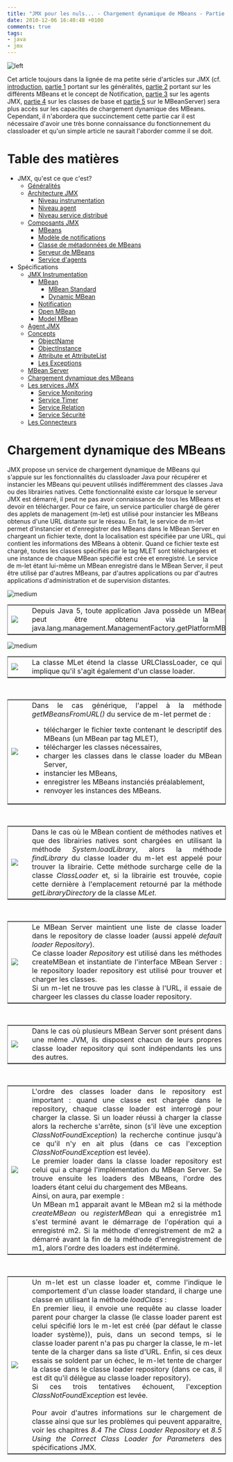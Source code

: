 ```yaml
---
title: "JMX pour les nuls... - Chargement dynamique de MBeans - Partie 6"
date: 2010-12-06 16:40:48 +0100
comments: true
tags: 
- java
- jmx
---
```


![left](http://1.bp.blogspot.com/_XLL8sJPQ97g/TMdPuTpRY8I/AAAAAAAAALQ/R_w0PiLpvwo/s200/jmx-cover.png)

Cet article toujours dans la lignée de ma petite série d'articles sur JMX (cf. [introduction](/2010/10/jmx-pour-les-nuls-introduction.html), [partie 1](/2010/10/jmx-pour-les-nuls-les-concepts-partie-1.html) portant sur les généralités, [partie 2](/2010/11/jmx-pour-les-nuls-les-differents-mbeans.html) portant sur les différents MBeans et le concept de Notification, [partie 3](/2010/11/jmx-pour-les-nuls-les-agents-jmx-partie.html) sur les agents JMX, [partie 4](/2010/11/jmx-pour-les-nuls-les-classes-de-base.html) sur les classes de base et [partie 5](/2010/11/jmx-pour-les-nuls-le-mbean-server.html) sur le MBeanServer) sera plus accès sur les capacités de chargement dynamique des MBeans. Cependant, il n'abordera que succinctement cette partie car il est nécessaire  d'avoir une très bonne connaissance du fonctionnement du classloader et qu'un simple article ne saurait l'aborder comme il se doit.

<!-- more -->

# Table des matières

* JMX, qu'est ce que c'est?
	* [Généralités](/2010/10/jmx-pour-les-nuls-les-concepts-partie-1.html#generalite)
	* [Architecture JMX](/2010/10/jmx-pour-les-nuls-les-concepts-partie-1.html#architecture)
		* [Niveau instrumentation](/2010/10/jmx-pour-les-nuls-les-concepts-partie-1.html#instrumentation)
		* [Niveau agent](/2010/10/jmx-pour-les-nuls-les-concepts-partie-1.html#agent)
		* [Niveau service distribué](/2010/10/jmx-pour-les-nuls-les-concepts-partie-1.html#distribue)
	* [Composants JMX](/2010/10/jmx-pour-les-nuls-les-concepts-partie-1.html#composant)
		* [MBeans](/2010/10/jmx-pour-les-nuls-les-concepts-partie-1.html#mbean)
		* [Modèle de notifications](/2010/10/jmx-pour-les-nuls-les-concepts-partie-1.html#notification)
		* [Classe de métadonnées de MBeans](/2010/10/jmx-pour-les-nuls-les-concepts-partie-1.html#metadonnee)
		* [Serveur de MBeans](/2010/10/jmx-pour-les-nuls-les-concepts-partie-1.html#serveur)
		* [Service d'agents](/2010/10/jmx-pour-les-nuls-les-concepts-partie-1.html#service)
* Spécifications
	* [JMX Instrumentation](/2010/11/jmx-pour-les-nuls-les-differents-mbeans.html)
		* [MBean](/2010/11/jmx-pour-les-nuls-les-differents-mbeans.html#mbean)
			* [MBean Standard](/2010/11/jmx-pour-les-nuls-les-differents-mbeans.html#mbean_standard)
			* [Dynamic MBean](/2010/11/jmx-pour-les-nuls-les-differents-mbeans.html#mbean_dynamic)
		* [Notification](/2010/11/jmx-pour-les-nuls-les-differents-mbeans.html#notification)
		* [Open MBean](/2010/11/jmx-pour-les-nuls-les-differents-mbeans.html#mbean_open)
		* [Model MBean](/2010/11/jmx-pour-les-nuls-les-differents-mbeans.html#mbean_model)
	* [Agent JMX](/2010/11/jmx-pour-les-nuls-les-agents-jmx-partie.html#agent)
	* [Concepts](/2010/11/jmx-pour-les-nuls-les-classes-de-base.html)
		* [ObjectName](/2010/11/jmx-pour-les-nuls-les-classes-de-base.html#objectName)
		* [ObjectInstance](/2010/11/jmx-pour-les-nuls-les-classes-de-base.html#objectInstance)
		* [Attribute et AttributeList](/2010/11/jmx-pour-les-nuls-les-classes-de-base.html#attribute)
		* [Les Exceptions](/2010/11/jmx-pour-les-nuls-les-classes-de-base.html#exception)
	* [MBean Server](/2010/11/jmx-pour-les-nuls-le-mbean-server.html#mbean_server)
	* [Chargement dynamique des MBeans](/2010/12/jmx-pour-les-nuls-chargement-dynamique.html#mbean_dynamic)
	* [Les services JMX](/2010/12/jmx-pour-les-nuls-les-services-jmx.html)
		* [Service Monitoring](/2010/12/jmx-pour-les-nuls-les-services-jmx.html#monitoring)
		* [Service Timer](/2010/12/jmx-pour-les-nuls-les-services-jmx.html#timer)
		* [Service Relation](/2010/12/jmx-pour-les-nuls-les-services-jmx.html#relation)
		* [Service Sécurité](/2010/12/jmx-pour-les-nuls-les-services-jmx.html#securite)
	* [Les Connecteurs](/2010/12/jmx-pour-les-nuls-les-connecteurs.html#connector)


<a name="mbean_dynamic"></a>
# Chargement dynamique des MBeans

JMX propose un service de chargement dynamique de MBeans qui s'appuie sur les fonctionnalités du classloader Java pour récupérer et instancier les MBeans qui peuvent utilisés indifféremment des classes Java ou des librairies natives. Cette fonctionnalité existe car lorsque le serveur JMX est démarré, il peut ne pas avoir connaissance de tous les MBeans et devoir en télécharger. Pour ce faire, un service particulier chargé de gérer des applets de management (m-let) est utilisé pour instancier les MBeans obtenus d'une URL distante sur le réseau. En fait, le service de m-let permet d'instancier et d'enregistrer des MBeans dans le MBean Server en chargeant un fichier texte, dont la localisation est spécifiée par une URL, qui contient les informations des MBeans à obtenir. Quand ce fichier texte est chargé, toutes les classes spécifiés par le tag MLET sont téléchargées et une instance de chaque MBean spécifié est crée et enregistré. Le service de m-let étant lui-même un MBean enregistré dans le MBean Server, il peut être utilisé par d'autres MBeans, par d'autres applications ou par d'autres applications d'administration et de supervision distantes.

![medium](http://1.bp.blogspot.com/_XLL8sJPQ97g/TPKDftVvX6I/AAAAAAAAAPw/3wQmopnzDw0/s1600/jmx74.png)

<table border="1" cellpadding="0" cellspacing="0" style="text-align: justify;" width="100%"><tbody>
<tr><td style="border: 0px; text-align: center;"><a href="http://3.bp.blogspot.com/_XLL8sJPQ97g/TNCS7qzv19I/AAAAAAAAAL4/6qkEYy4pX6o/s1600/remarque.png" imageanchor="1" style="clear: left; margin-bottom: 1em; margin-right: 1em;"><img border="0" src="http://3.bp.blogspot.com/_XLL8sJPQ97g/TNCS7qzv19I/AAAAAAAAAL4/6qkEYy4pX6o/s1600/remarque.png" style="cursor: move;" /></a></td> <td style="border: 0px;">
Depuis Java 5, toute application Java possède un MBean Server qui peut être obtenu via la méthode java.lang.management.ManagementFactory.getPlatformMBeanServer()
</ul></td></tr>
</tbody></table>

![medium](http://1.bp.blogspot.com/_XLL8sJPQ97g/TPKEiiLkb-I/AAAAAAAAAP0/xpRHd_cDe80/s1600/jmx56.png)

<table border="1" cellpadding="0" cellspacing="0" style="text-align: justify;" width="100%"><tbody>
<tr><td style="border: 0px; text-align: center;"><a href="http://3.bp.blogspot.com/_XLL8sJPQ97g/TNCS7qzv19I/AAAAAAAAAL4/6qkEYy4pX6o/s1600/remarque.png" imageanchor="1" style="clear: left; margin-bottom: 1em; margin-right: 1em;"><img border="0" src="http://3.bp.blogspot.com/_XLL8sJPQ97g/TNCS7qzv19I/AAAAAAAAAL4/6qkEYy4pX6o/s1600/remarque.png" style="cursor: move;" /></a></td> <td style="border: 0px;">
La classe MLet étend la classe URLClassLoader, ce qui implique qu'il s'agit également d'un classe loader.
</ul></td></tr>
</tbody></table>
<br/>
<table border="1" cellpadding="0" cellspacing="0" style="text-align: justify;" width="100%"><tbody>
<tr><td style="border: 0px; text-align: center;"><a href="http://3.bp.blogspot.com/_XLL8sJPQ97g/TNCS7qzv19I/AAAAAAAAAL4/6qkEYy4pX6o/s1600/remarque.png" imageanchor="1" style="clear: left; margin-bottom: 1em; margin-right: 1em;"><img border="0" src="http://3.bp.blogspot.com/_XLL8sJPQ97g/TNCS7qzv19I/AAAAAAAAAL4/6qkEYy4pX6o/s1600/remarque.png" style="cursor: move;" /></a></td> <td style="border: 0px;">
Dans le cas générique, l'appel à la méthode <i>getMBeansFromURL()</i> du service de m-let permet de :</div><br />
<ul><li style="text-align: justify;">télécharger le fichier texte contenant le descriptif des MBeans (un MBean par tag MLET),</li>
<li style="text-align: justify;">télécharger les classes nécessaires,</li>
<li style="text-align: justify;">charger les classes dans le classe loader du MBean Server,</li>
<li style="text-align: justify;">instancier les MBeans,</li>
<li style="text-align: justify;">enregistrer les MBeans instanciés préalablement,</li>
<li style="text-align: justify;">renvoyer les instances des MBeans.</li>
</ul></td></tr>
</tbody></table>
<br/>
<table border="1" cellpadding="0" cellspacing="0" style="text-align: justify;" width="100%"><tbody>
<tr><td style="border: 0px; text-align: center;"><a href="http://3.bp.blogspot.com/_XLL8sJPQ97g/TNCS7qzv19I/AAAAAAAAAL4/6qkEYy4pX6o/s1600/remarque.png" imageanchor="1" style="clear: left; margin-bottom: 1em; margin-right: 1em;"><img border="0" src="http://3.bp.blogspot.com/_XLL8sJPQ97g/TNCS7qzv19I/AAAAAAAAAL4/6qkEYy4pX6o/s1600/remarque.png" style="cursor: move;" /></a></td> <td style="border: 0px;">
Dans le cas où le MBean contient de méthodes natives et que des librairies natives sont chargées en utilisant la méthode <i>System.loadLibrary</i>, alors la méthode <i>findLibrary</i> du classe loader du m-let est appelé pour trouver la librairie. Cette méthode surcharge celle de la classe <i>ClassLoader</i> et, si la librairie est trouvée, copie cette dernière à l'emplacement retourné par la méthode <i>getLibraryDirectory</i> de la classe <i>MLet</i>.
</ul></td></tr>
</tbody></table>
<br/>
<table border="1" cellpadding="0" cellspacing="0" style="text-align: justify;" width="100%"><tbody>
<tr><td style="border: 0px; text-align: center;"><a href="http://3.bp.blogspot.com/_XLL8sJPQ97g/TNCS7qzv19I/AAAAAAAAAL4/6qkEYy4pX6o/s1600/remarque.png" imageanchor="1" style="clear: left; margin-bottom: 1em; margin-right: 1em;"><img border="0" src="http://3.bp.blogspot.com/_XLL8sJPQ97g/TNCS7qzv19I/AAAAAAAAAL4/6qkEYy4pX6o/s1600/remarque.png" style="cursor: move;" /></a></td> <td style="border: 0px;">
Le MBean Server maintient une liste de classe loader dans le repository de classe loader (aussi appelé <i>default loader Repository</i>). <br/>Ce classe loader <i>Repository</i> est utilisé dans les méthodes createMBean et instantiate de l'interface MBean Server : le repository loader repository est utilisé pour trouver et charger les classes.<br/>Si un m-let ne trouve pas les classe à l'URL, il essaie de chargeer les classes du classe loader repository.
</ul></td></tr>
</tbody></table>
<br/>
<table border="1" cellpadding="0" cellspacing="0" style="text-align: justify;" width="100%"><tbody>
<tr><td style="border: 0px; text-align: center;"><a href="http://3.bp.blogspot.com/_XLL8sJPQ97g/TNCS7qzv19I/AAAAAAAAAL4/6qkEYy4pX6o/s1600/remarque.png" imageanchor="1" style="clear: left; margin-bottom: 1em; margin-right: 1em;"><img border="0" src="http://3.bp.blogspot.com/_XLL8sJPQ97g/TNCS7qzv19I/AAAAAAAAAL4/6qkEYy4pX6o/s1600/remarque.png" style="cursor: move;" /></a></td> <td style="border: 0px;">
Dans le cas où plusieurs MBean Server sont présent dans une même JVM, ils disposent chacun de leurs propres classe loader repository qui sont indépendants les uns des autres.
</ul></td></tr>
</tbody></table>
<br/>
<table border="1" cellpadding="0" cellspacing="0" style="text-align: justify;" width="100%"><tbody>
<tr><td style="border: 0px; text-align: center;"><a href="http://3.bp.blogspot.com/_XLL8sJPQ97g/TNCS7qzv19I/AAAAAAAAAL4/6qkEYy4pX6o/s1600/remarque.png" imageanchor="1" style="clear: left; margin-bottom: 1em; margin-right: 1em;"><img border="0" src="http://3.bp.blogspot.com/_XLL8sJPQ97g/TNCS7qzv19I/AAAAAAAAAL4/6qkEYy4pX6o/s1600/remarque.png" style="cursor: move;" /></a></td> <td style="border: 0px;">
L'ordre des classes loader dans le repository est important : quand une classe est chargée dans le repository, chaque classe loader est interrogé pour charger la classe. Si un loader réussi à charger la classe alors la recherche s'arrête, sinon (s'il lève une exception <i>ClassNotFoundException</i>) la recherche continue jusqu'à ce qu'il n'y en ait plus (dans ce cas l'exception <i>ClassNotFoundException</i> est levée).<br/>Le premier loader dans la classe loader repository est celui qui a chargé l'implémentation du MBean Server. Se trouve ensuite les loaders des MBeans, l'ordre des loaders étant celui du chargement des MBeans.<br/>Ainsi, on aura, par exemple : <br/>Un MBean m1 apparait avant le MBean m2 si la méthode <i>createMBean</i> ou  <i>registerMBean</i> qui a enregistrée m1 s'est terminé avant le démarrage de l'opération qui a enregistré m2. Si la méthode d'enregistrement de m2 a démarré avant la fin de la méthode d'enregistrement de m1, alors l'ordre des loaders est indéterminé.
</ul></td></tr>
</tbody></table>
<br/>
<table border="1" cellpadding="0" cellspacing="0" style="text-align: justify;" width="100%"><tbody>
<tr><td style="border: 0px; text-align: center;"><a href="http://3.bp.blogspot.com/_XLL8sJPQ97g/TNCS7qzv19I/AAAAAAAAAL4/6qkEYy4pX6o/s1600/remarque.png" imageanchor="1" style="clear: left; margin-bottom: 1em; margin-right: 1em;"><img border="0" src="http://3.bp.blogspot.com/_XLL8sJPQ97g/TNCS7qzv19I/AAAAAAAAAL4/6qkEYy4pX6o/s1600/remarque.png" style="cursor: move;" /></a></td> <td style="border: 0px;">
Un m-let est un classe loader et, comme l'indique le comportement d'un classe loader standard, il charge une classe en utilisant la méthode <i>loadClass</i> :<br/>En premier lieu, il envoie une requête au classe loader parent pour charger la classe (le classe loader parent est celui spécifié lors le m-let est créé (par défaut le classe loader système)), puis, dans un second temps, si le classe loader parent n'a pas pu charger la classe, le m-let tente de la charger dans sa liste d'URL. Enfin, si ces deux essais se soldent par un échec, le m-let tente de charger la classe dans le classe loader repository (dans ce cas, il est dit qu'il délègue au classe loader repository).<br/>Si ces trois tentatives échouent, l'exception <i>ClassNotFoundException</i> est levée.<br />
<br/>
Pour avoir d'autres informations sur le chargement de classe ainsi que sur les problèmes qui peuvent apparaitre, voir les chapitres <i>8.4 The Class Loader Repository</i> et <i>8.5 Using the Correct Class Loader for Parameters</i> des spécifications JMX.
</ul></td></tr>
</tbody></table>
